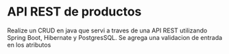# API REST de productos 

Realize un CRUD en java que servi a traves de una API REST utilizando Spring Boot, Hibernate y PostgresSQL.
Se agrega una validacion de entrada en los atributos
